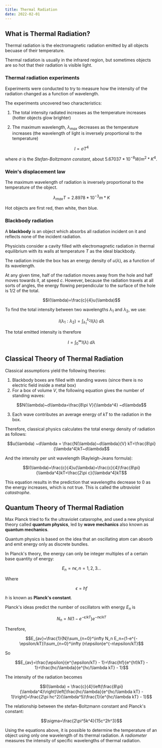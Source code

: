 ```yaml
---
title: Thermal Radiation
date: 2022-02-01
---
```


## What is Thermal Radiation?

Thermal radiation is the electromagnetic radiation emitted by all objects becuase of their temperature.

Thermal radiation is usually in the infrared region, but sometimes objects are so hot that their radiation is visible light.

### Thermal radiation experiments

Experiments were conducted to try to measure how the intensity of the radiation changed as a function of wavelength.

The experiments uncovered two characteristics:

1. The total intensity radiated increases as the temperature increases (hotter objects glow brighter)

2. The maximum wavelength, $\lambda_{max}$ decreases as the temperature increases (the wavelength of light is inversely proportional to the temperature)

$$I=\sigma T^4$$

where $\sigma$ is the *Stefan-Boltzmann constant*, about $5.67037*10^{-8} W/m^2*K^4$.

### Wein's displacement law

The maximum wavelength of radiation is inversely proportional to the temperature of the object.

$$\lambda_{max}T=2.8978*10^{-3} m*K$$

Hot objects are first red, then white, then blue.

### Blackbody radiation

A **blackbody** is an object which absorbs all radiation incident on it and reflects none of the incident radiation.

Physicists consider a cavity filled with electromagnetic radiation in thermal equilibrium with its walls at temperature $T$ as the ideal blackbody.

The radiation inside the box has an energy density of $u(\lambda)$, as a function of its wavelength.

At any given time, half of the radiation moves away from the hole and half moves towards it, at speed $c$. However, because the radiation travels at all sorts of angles, the energy flowing perpendicular to the surface of the hole is $1/2$ of the total.

$$I(\lambda)=\frac{c}{4}u(\lambda)$$

To find the total intensity between two wavelengths $\lambda_1$ and $\lambda_2$, we use:

$$I(\lambda_1 : \lambda_2) = \int_{\lambda_1}^{\lambda_2} I(\lambda)~d\lambda$$

The total emitted intensity is therefore

$$I=\int_0^{\infty} I(\lambda) ~d\lambda$$

## Classical Theory of Thermal Radiation

Classical assumptions yield the following theories:

1. Blackbody boxes are filled with standing waves (since there is no electric field inside a metal box)
2. For a box of volume $V$, the following equation gives the number of standing waves:

$$N(\lambda)~d\lambda=\frac{8\pi V}{\lambda^4} ~d\lambda$$

3. Each wave contributes an average energy of $kT$ to the radiation in the box.

Therefore, classical physics calculates the total energy density of radiation as follows:

$$u(\lambda) ~d\lambda = \frac{N(\lambda)~d\lambda}{V} kT=\frac{8\pi}{\lambda^4}kT~d\lambda$$

And the intensity per unit wavelength (Rayleigh-Jeans formula):

$$I(\lambda)=\frac{c}{4}u(\lambda)=\frac{c}{4}\frac{8\pi}{\lambda^4}kT=\frac{2\pi c}{\lambda^4}kT$$

This equation results in the prediction that wavelengths decrease to $0$ as the energy increases, which is not true. This is called the *ultraviolet catastrophe*.

## Quantum Theory of Thermal Radiation

Max Planck tried to fix the ultraviolet catasrophe, and used a new physical theory called **quantum physics**, led by **wave mechanics** also known as **quantum mechanics**.

Quantum physics is based on the idea that an oscillating atom can absorb and emit energy only as discrete bundles.

In Planck's theory, the energy can only be integer multiples of a certain base quantity of energy:

$$E_n=n\epsilon, n=1, 2, 3...$$

Where

$$\epsilon=hf$$

$h$ is known as **Planck's constant**.

Planck's ideas predict the number of oscillators with energy $E_n$ is

$$N_n=N(1-e^{-\epsilon/kT})e^{-n\epsilon/kT}$$

Therefore,

$$E_{av}=\frac{1}{N}\sum_{n=0}^\infty N_n E_n=(1-e^{-\epsilon/kT})\sum_{n=0}^\infty (n\epsilon)e^{-n\epsilon/kT}$$

So

$$E_{av}=\frac{\epsilon}{e^{\epsilon/kT} - 1}=\frac{hf}{e^{hf/kT} - 1}=\frac{hc/\lambda}{e^{hc/\lambda kT} - 1}$$

The intensity of the radiation becomes

$$I(\lambda) = \frac{c}{4}\left(\frac{8\pi}{\lambda^4}\right)\left[\frac{hc/\lambda}{e^{hc/\lambda kT} - 1}\right]=\frac{2\pi hc^2}{\lambda^5}\frac{1}{e^{hc/\lambda kT} - 1}$$

The relationship between the stefan-Boltzmann constant and Planck's constant:

$$\sigma=\frac{2\pi^5k^4}{15c^2h^3}$$

Using the equations above, it is possible to determine the temperature of an object using only one wavelength of its thermal radiation. A *radiometer* measures the intensity of specific wavelengths of thermal radiation.